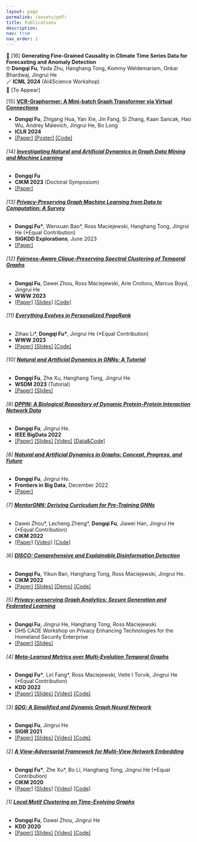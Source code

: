```yaml
---
layout: page
permalink: /assets/pdf/
title: Publications
description:
nav: true
nav_order: 1
---
```


<!---
<div style="max-width: 100%; text-align: center;">
  <a href="https://dongqifu.github.io/assets/img/research_scope.png">
  <img src="https://dongqifu.github.io/assets/img/research_scope.png" alt="My Current Research Scope (Stay Tuned)" style="width: 100%; height: auto;">
  </a>
  <p style="font-style: normal;">Graph AI Development</p>
</div>
-->

📖 [16] **Generating Fine-Grained Causality in Climate Time Series Data for Forecasting and Anomaly Detection**\
  🤓 **Dongqi Fu**, Yada Zhu, Hanghang Tong, Kommy Weldemariam, Onkar Bhardwaj, Jingrui He\
  🪄 **ICML 2024** (AI4Science Workshop)\
  💾 [To Appear]
  
<p>  </p>
 
[15] [**VCR-Graphormer: A Mini-batch Graph Transformer via Virtual Connections**](https://github.com/DongqiFu/VCR-Graphormer)
  * **Dongqi Fu**, Zhigang Hua, Yan Xie, Jin Fang, Si Zhang, Kaan Sancak, Hao Wu, Andrey Malevich, Jingrui He, Bo Long
  * **ICLR 2024**
  * [[Paper]](https://arxiv.org/pdf/2403.16030.pdf) [[Poster]](https://github.com/DongqiFu/VCR-Graphormer/blob/main/poster.png) [[Code]](https://github.com/DongqiFu/VCR-Graphormer)

<p>  </p>

###### [14] [**Investigating Natural and Artificial Dynamics in Graph Data Mining and Machine Learning**](https://dl.acm.org/doi/10.1145/3583780.3616007)
+ **Dongqi Fu**
+ **CIKM 2023** (Doctoral Symposium)
+ [[Paper]](https://dl.acm.org/doi/pdf/10.1145/3583780.3616007?casa_token=hRzfvZ6LFU8AAAAA:qzcokEzmjVfCTxmd435ynKKH-_Ttt6LcTtPQ4J55B-OCvQGBeNhu_XYZHIcEXkxPL4-hnB0nACOM)

<p>  </p>

###### [13] [**Privacy-Preserving Graph Machine Learning from Data to Computation: A Survey**](https://dl.acm.org/doi/10.1145/3606274.3606280)
+ **Dongqi Fu\***, Wenxuan Bao\*, Ross Maciejewski, Hanghang Tong, Jingrui He (\*Equal Contribution)
+ **SIGKDD Explorations**, June 2023
+ [[Paper]](https://dl.acm.org/doi/pdf/10.1145/3606274.3606280)

<p>  </p>

###### [12] [**Fairness-Aware Clique-Preserving Spectral Clustering of Temporal Graphs**](https://github.com/DongqiFu/F-SEGA)
+ **Dongqi Fu**, Dawei Zhou, Ross Maciejewski, Arie Croitoru, Marcus Boyd, Jingrui He
+ **WWW 2023**
+ [[Paper]](https://dongqifu.github.io/assets/pdf/F-SEGA.pdf) [[Slides]](https://github.com/DongqiFu/F-SEGA/blob/main/slides/WWW'23_F_SEGA_Presentation_Slides.pdf) [[Code]](https://github.com/DongqiFu/F-SEGA/tree/main/code)

<p>  </p>

###### [11] [**Everything Evolves in Personalized PageRank**](https://github.com/DongqiFu/EvePPR)
+ Zihao Li\*, **Dongqi Fu\***, Jingrui He (\*Equal Contribution)
+ **WWW 2023**
+ [[Paper]](https://dongqifu.github.io/assets/pdf/EvePPR.pdf) [[Slides]](https://github.com/DongqiFu/EvePPR/blob/main/slides/WWW'23_EvePPR_Presentation_Slides.pdf) [[Code]](https://github.com/DongqiFu/EvePPR/tree/main/code)

<p>  </p>

###### [10] [**Natural and Artificial Dynamics in GNNs: A Tutorial**](https://github.com/DongqiFu/Natural-and-Artificial-Dynamics-in-GNNs-A-Tutorial)
+ **Dongqi Fu**, Zhe Xu, Hanghang Tong, Jingrui He
+ **WSDM 2023** (Tutorial)
+ [[Paper]](https://dongqifu.github.io/assets/pdf/WSDM-Tutorial-Paper.pdf) [[Slides]](https://github.com/DongqiFu/Natural-and-Artificial-Dynamics-in-GNNs-A-Tutorial/blob/main/WSDM'23%20Tutorial%200227.pdf)

<p>  </p>

###### [9] [**DPPIN: A Biological Repository of Dynamic Protein-Protein Interaction Network Data**](https://github.com/DongqiFu/DPPIN)
+ **Dongqi Fu**, Jingrui He.
+ **IEEE BigData 2022**
+ [[Paper]](https://dongqifu.github.io/assets/pdf/DPPIN.pdf) [[Slides]](https://github.com/DongqiFu/DPPIN/blob/main/IEEE%20BigData'22_DPPIN_Presentation_Slides.pdf) [[Video]](https://ieeecps.org/files/zlu1YJ8c0HLbvS3sNNx3W) [[Data&Code]](https://github.com/DongqiFu/DPPIN)

<p>  </p>

###### [8] [**Natural and Artificial Dynamics in Graphs: Concept, Progress, and Future**](https://www.frontiersin.org/articles/10.3389/fdata.2022.1062637/full)
+ **Dongqi Fu**, Jingrui He.
+ **Frontiers in Big Data**, December 2022
+ [[Paper]](https://dongqifu.github.io/assets/pdf/fdata-05-1062637.pdf)

<p>  </p>

###### [7] [**MentorGNN: Deriving Curriculum for Pre-Training GNNs**](https://dl.acm.org/doi/abs/10.1145/3511808.3557393)
+ Dawei Zhou\*, Lecheng Zheng\*, **Dongqi Fu**, Jiawei Han, Jingrui He (\*Equal Contribution)
+ **CIKM 2022**
+ [[Paper]](https://arxiv.org/pdf/2208.09905.pdf) [[Video]](https://dl.acm.org/action/downloadSupplement?doi=10.1145%2F3511808.3557393&file=CIKM+Presentation.mp4) [[Code]](https://github.com/Leo02016/MentorGNN)

<p>  </p>

###### [6] [**DISCO: Comprehensive and Explainable Disinformation Detection**](https://github.com/DongqiFu/DISCO)
+ **Dongqi Fu**, Yikun Ban, Hanghang Tong, Ross Maciejewski, Jingrui He.
+ **CIKM 2022**
+ [[Paper]](https://dongqifu.github.io/assets/pdf/DISCO.pdf) [[Slides]](https://github.com/DongqiFu/DISCO/blob/main/slides/CIKM'22_DISCO_Presentation_Slides.pdf) [[Demo]](https://drive.google.com/file/d/1Nhw1veqjIN9SBz1RLJPDTRVTHuknfjHl/edit) [[Code]](https://github.com/DongqiFu/DISCO)

<p>  </p>

###### [5] [**Privacy-preserving Graph Analytics: Secure Generation and Federated Learning**](https://specialevents.asu.edu/website/37457/accepted-white-papers/)
+ **Dongqi Fu**, Jingrui He, Hanghang Tong, Ross Maciejewski.
+ DHS CAOE Workshop on Privacy Enhancing Technologies for the Homeland Security Enterprise
+ [[Paper]](https://arxiv.org/pdf/2207.00048.pdf) [[Slides]](https://dongqifu.github.io/assets/pdf/PETS4HASE'22_Presentation_Slides.pdf)

<p>  </p>

###### [4] [**Meta-Learned Metrics over Multi-Evolution Temporal Graphs**](https://github.com/DongqiFu/Temp-GFSM)
+ **Dongqi Fu\***, Liri Fang\*, Ross Maciejewski, Vetle I Torvik, Jingrui He (\*Equal Contribution)
+ **KDD 2022**
+ [[Paper]](https://dongqifu.github.io/assets/pdf/Temp-GFSM.pdf) [[Slides]](https://github.com/DongqiFu/Temp-GFSM/blob/main/Slides/KDD'22_Temp-GFSM_Presentation_Slides.pdf) [[Video]](https://dl.acm.org/action/downloadSupplement?doi=10.1145%2F3534678.3539313&file=KDD22-fp0916.mp4) [[Code]](https://github.com/LiriFang/Temp-GFSM)

<p>  </p>

###### [3] [**SDG: A Simplified and Dynamic Graph Neural Network**](https://github.com/DongqiFu/SDG)
+ **Dongqi Fu**, Jingrui He
+ **SIGIR 2021**
+ [[Paper]](https://dongqifu.github.io/assets/pdf/SDG.pdf) [[Slides]](https://github.com/DongqiFu/SDG/blob/main/slides/SIGIR'21_SDG_Presentation_Slides.pdf) [[Video]](https://dl.acm.org/action/downloadSupplement?doi=10.1145%2F3404835.3463059&file=sp1515_prerecorded_video.mp4) [[Code]](https://github.com/DongqiFu/SDG)

<p>  </p>

###### [2] [**A View-Adversarial Framework for Multi-View Network Embedding**](https://github.com/DongqiFu/VANE)
+ **Dongqi Fu\***, Zhe Xu\*, Bo Li, Hanghang Tong, Jingrui He (\*Equal Contribution)
+ **CIKM 2020**
+ [[Paper]](https://dongqifu.github.io/assets/pdf/VANE.pdf) [[Slides]](https://github.com/DongqiFu/VANE/blob/master/slides/CIKM'20_VANE_Presentation_Slides.pdf) [[Video]](https://dl.acm.org/action/downloadSupplement?doi=10.1145%2F3340531.3412127&file=3340531.3412127.mp4&download=true) [[Code]](https://github.com/pricexu/VANE)

<p>  </p>

###### [1] [**Local Motif Clustering on Time-Evolving Graphs**](https://github.com/DongqiFu/L-MEGA)
+ **Dongqi Fu**, Dawei Zhou, Jingrui He
+ **KDD 2020**
+ [[Paper]](https://dongqifu.github.io/assets/pdf/L-MEGA.pdf) [[Slides]](https://github.com/DongqiFu/L-MEGA/blob/master/slides/KDD'20_L-MEGA_Slides.pdf) [[Video]](https://www.youtube.com/watch?v=2Z-SS1IchGc&feature=emb_title) [[Code]](https://github.com/DongqiFu/L-MEGA)
